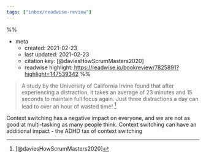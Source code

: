 ```yaml
---
tags: ["inbox/readwise-review"]
---
```


%%
- meta
	- created: 2021-02-23
	- last updated: 2021-02-23
	- citation key: [@daviesHowScrumMasters2020]
	- readwise highlight: https://readwise.io/bookreview/7825891?highlight=147539342
%%

> A study by the University of California Irvine found that after experiencing a distraction, it takes an average of 23 minutes and 15 seconds to maintain full focus again. Just three distractions a day can lead to over an hour of wasted time! [^1]

Context switching has a negative impact on everyone, and we are not as good at multi-tasking as many people think. Context switching can have an additional impact - the ADHD tax of context switching

[^1]: [@daviesHowScrumMasters2020]